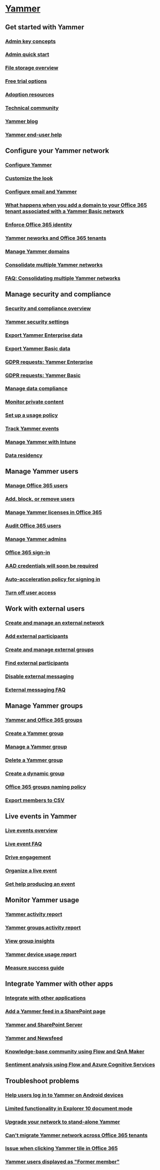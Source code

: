 
  

# [Yammer](index.md)
## Get started with Yammer
### [Admin key concepts](get-started-with-yammer/admin-key-concepts.md)
### [Admin quick start](get-started-with-yammer/admin-quick-start.md)
### [File storage overview](get-started-with-yammer/file-storage.md)
### [Free trial options](get-started-with-yammer/compare-options-for-a-free-trial.md)
### [Adoption resources](https://resources.techcommunity.microsoft.com/yammer-adoption-resources/)
### [Technical community](https://techcommunity.microsoft.com/t5/Yammer/ct-p/Yammer)
### [Yammer blog](https://techcommunity.microsoft.com/t5/Yammer-Blog/bg-p/YammerBlog)
### [Yammer end-user help](https://support.office.com/yammer)
## Configure your Yammer network
### [Configure Yammer](configure-your-yammer-network/configure-yammer.md)
### [Customize the look](configure-your-yammer-network/customize-the-look-of-yammer.md)
### [Configure email and Yammer](configure-your-yammer-network/configure-email-and-yammer.md)
### [What happens when you add a domain to your Office 365 tenant associated with a Yammer Basic network](configure-your-yammer-network/preserve-data-from-basic-network.md)
### [Enforce Office 365 identity](configure-your-yammer-network/enforce-office-365-identity.md)
### [Yammer neworks and Office 365 tenants](configure-your-yammer-network/yammer-and-office-365.md)
### [Manage Yammer domains](configure-your-yammer-network/manage-yammer-domains.md)
### [Consolidate multiple Yammer networks](configure-your-yammer-network/consolidate-multiple-yammer-networks.md)
### [FAQ: Consolidating multiple Yammer networks](configure-your-yammer-network/faq-consolidate-multiple-yammer-networks.md)
## Manage security and compliance
### [Security and compliance overview](manage-security-and-compliance/security-and-compliance.md)
### [Yammer security settings](manage-security-and-compliance/yammer-security-settings.md)
### [Export Yammer Enterprise data](manage-security-and-compliance/export-yammer-enterprise-data.md)
### [Export Yammer Basic data](manage-security-and-compliance/export-yammer-basic-data.md)
### [GDPR requests: Yammer Enterprise](manage-security-and-compliance/gdpr-requests-in-yammer-enterprise.md)
### [GDPR requests: Yammer Basic](manage-security-and-compliance/gdpr-requests-in-yammer-basic.md)
### [Manage data compliance](manage-security-and-compliance/manage-data-compliance.md)
### [Monitor private content](manage-security-and-compliance/monitor-private-content.md)
### [Set up a usage policy](manage-security-and-compliance/set-up-a-usage-policy.md)
### [Track Yammer events](manage-security-and-compliance/track-yammer-events.md)
### [Manage Yammer with Intune](manage-security-and-compliance/manage-yammer-with-intune.md)
### [Data residency](manage-security-and-compliance/data-residency.md)
## Manage Yammer users
### [Manage Office 365 users](manage-yammer-users/manage-users-across-their-lifecycle.md)
### [Add, block, or remove users](manage-yammer-users/add-block-or-remove-users.md)
### [Manage Yammer licenses in Office 365](manage-yammer-users/manage-yammer-licenses-in-office-365.md)
### [Audit Office 365 users](manage-yammer-users/audit-users-connected-to-office-365.md)
### [Manage Yammer admins](manage-yammer-users/manage-yammer-admins.md)
### [Office 365 sign-in](manage-yammer-users/office-365-sign-in.md)
### [AAD credentials will soon be required](manage-yammer-users/aad-account-required.md)
### [Auto-acceleration policy for signing in](manage-yammer-users/auto-acceleration-policy-for-signing-in.md)
### [Turn off user access](manage-yammer-users/turn-off-user-access.md)
## Work with external users
### [Create and manage an external network](work-with-external-users/create-and-manage-an-external-network.md)
### [Add external participants](work-with-external-users/add-external-participants.md)
### [Create and manage external groups](work-with-external-users/create-and-manage-external-groups.md)
### [Find external participants](work-with-external-users/find-external-participants.md)
### [Disable external messaging](work-with-external-users/disable-external-messaging.md)
### [External messaging FAQ](work-with-external-users/external-messaging-faq.md)
## Manage Yammer groups
### [Yammer and Office 365 groups](manage-yammer-groups/yammer-and-office-365-groups.md)
### [Create a Yammer group](https://support.office.com/article/b407af4f-9a58-4b12-b43e-afbb1b07c889)
### [Manage a Yammer group](https://support.office.com/article/6e05c6d6-5548-4c88-89cd-e6757a514ef2)
### [Delete a Yammer group](https://support.office.com/article/f03ab85a-c1d9-4611-ab92-a3b46d747053)
### [Create a dynamic group](manage-yammer-groups/create-a-dynamic-group.md)
### [Office 365 groups naming policy](https://docs.microsoft.com/office365/admin/create-groups/groups-naming-policy)
### [Export members to CSV](https://support.office.com/article/201a78fd-67b8-42c3-9247-79e79f92b535)
## Live events in Yammer
### [Live events overview](manage-yammer-groups/yammer-live-events.md)
### [Live event FAQ](https://support.office.com/article/43bbd59d-a734-4c8f-923d-6a239d137d34)
### [Drive engagement](https://support.office.com/article/c0244ad8-6dcb-419c-add9-2e4a00543412)
### [Organize a live event](https://support.office.com/article/105dd7af-9caf-4a5e-8a44-56d203e96551)
### [Get help producing an event](https://support.office.com/article/0cedb557-cbe4-40d3-8147-112633f087eb)
## Monitor Yammer usage
### [Yammer activity report](https://docs.microsoft.com/office365/admin/activity-reports/yammer-activity-report)
### [Yammer groups activity report](https://docs.microsoft.com/office365/admin/activity-reports/yammer-groups-activity-report)
### [View group insights](https://support.office.com/en-us/article/View-Group-Insights-in-Yammer-73f9fa6d-d442-4f25-9194-d5317c9328ab)
### [Yammer device usage report](https://docs.microsoft.com/office365/admin/activity-reports/yammer-device-usage-report)
### [Measure success guide](https://resources.techcommunity.microsoft.com/link/yammer-measure-success-guide)
## Integrate Yammer with other apps
### [Integrate with other applications](integrate-yammer-with-other-apps/integrate-with-other-applications.md)
### [Add a Yammer feed in a SharePoint page](integrate-yammer-with-other-apps/embed-a-feed-into-a-sharepoint-site.md)
### [Yammer and SharePoint Server](https://docs.microsoft.com/SharePoint/administration/integrate-yammer-with-on-premises-sharepoint-server-environments)
### [Yammer and Newsfeed](integrate-yammer-with-other-apps/yammer-and-newsfeed.md)
### [Knowledge-base community using Flow and QnA Maker](integrate-yammer-with-other-apps/knowledge-base-community-flow-qna-maker.md)
### [Sentiment analysis using Flow and Azure Cognitive Services](integrate-yammer-with-other-apps/sentiment-analysis-flow-azure.md)
## Troubleshoot problems
### [Help users log in to Yammer on Android devices](troubleshoot-problems/help-users-log-in-to-yammer-on-android-devices.md)
### [Limited functionality in Explorer 10 document mode](troubleshoot-problems/limited-functionality-in-explorer-10-document-mode.md)
### [Upgrade your network to stand-alone Yammer](troubleshoot-problems/upgrade-your-network-to-stand-alone-yammer.md)
### [Can't migrate Yammer network across Office 365 tenants](troubleshoot-problems/cannot-migrate-a-yammer-network-across-office-365-tenants.md)
### [Issue when clicking Yammer tile in Office 365](troubleshoot-problems/error-when-click-the-yammer-tile-in-office-365.md)
### [Yammer users displayed as "Former member"](troubleshoot-problems/yammer-user-is-displayed-as-former-member.md)